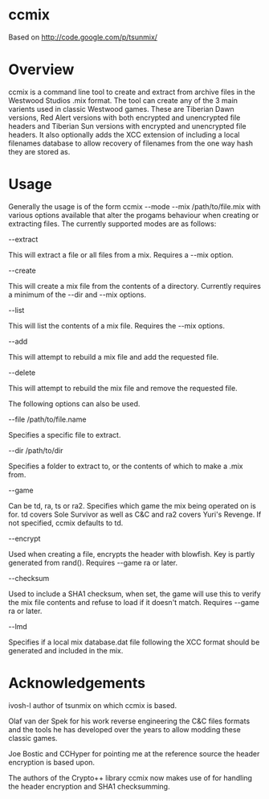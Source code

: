 ccmix
=====

Based on http://code.google.com/p/tsunmix/

Overview
========

ccmix is a command line tool to create and extract from archive files in the Westwood Studios .mix format. The tool can create any of the 3 main varients used in classic Westwood games. These are Tiberian Dawn versions, Red Alert versions with both encrypted and unencrypted file headers and Tiberian Sun versions with encrypted and unencrypted file headers. It also optionally adds the XCC extension of including a local filenames database to allow recovery of filenames from the one way hash they are stored as.

Usage
======

Generally the usage is of the form ccmix --mode --mix /path/to/file.mix with various options available that alter the progams behaviour when creating or extracting files. The currently supported modes are as follows:

--extract

This will extract a file or all files from a mix. Requires a --mix option.

--create

This will create a mix file from the contents of a directory. Currently requires a minimum of the --dir and --mix options.

--list

This will list the contents of a mix file. Requires the --mix options.

--add

This will attempt to rebuild a mix file and add the requested file.

--delete

This will attempt to rebuild the mix file and remove the requested file.

The following options can also be used.

--file /path/to/file.name

Specifies a specific file to extract.

--dir /path/to/dir

Specifies a folder to extract to, or the contents of which to make a .mix from.

--game

Can be td, ra, ts or ra2. Specifies which game the mix being operated on is for. td covers Sole Survivor as well as C&C and ra2 covers Yuri's Revenge. If not specified, ccmix defaults to td.

--encrypt

Used when creating a file, encrypts the header with blowfish. Key is partly generated from rand(). Requires --game ra or later.

--checksum

Used to include a SHA1 checksum, when set, the game will use this to verify the mix file contents and refuse to load if it doesn't match. Requires --game ra or later.

--lmd

Specifies if a local mix database.dat file following the XCC format should be generated and included in the mix.

Acknowledgements
================
ivosh-l author of tsunmix on which ccmix is based.

Olaf van der Spek for his work reverse engineering the C&C files formats and the tools he has developed over the years to allow modding these classic games.

Joe Bostic and CCHyper for pointing me at the reference source the header encryption is based upon.

The authors of the Crypto++ library ccmix now makes use of for handling the header encryption and SHA1 checksumming.